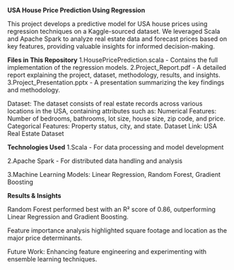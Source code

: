 **USA House Price Prediction Using Regression**

This project develops a predictive model for USA house prices using regression techniques on a Kaggle-sourced dataset. We leveraged Scala and Apache Spark to analyze real estate data and forecast prices based on key features, providing valuable insights for informed decision-making.

**Files in This Repository**
1.HousePricePrediction.scala - Contains the full implementation of the regression models.
2.Project_Report.pdf - A detailed report explaining the project, dataset, methodology, results, and insights.
3.Project_Presentation.pptx - A presentation summarizing the key findings and methodology.


Dataset: The dataset consists of real estate records across various locations in the USA, containing attributes such as:
Numerical Features: Number of bedrooms, bathrooms, lot size, house size, zip code, and price.
Categorical Features: Property status, city, and state.
Dataset Link: USA Real Estate Dataset

**Technologies Used**
1.Scala - For data processing and model development

2.Apache Spark - For distributed data handling and analysis

3.Machine Learning Models: Linear Regression, Random Forest, Gradient Boosting

**Results & Insights**

Random Forest performed best with an R² score of 0.86, outperforming Linear Regression and Gradient Boosting.

Feature importance analysis highlighted square footage and location as the major price determinants.

Future Work: Enhancing feature engineering and experimenting with ensemble learning techniques.
